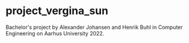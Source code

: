 # project_vergina_sun
Bachelor's project by Alexander Johansen and Henrik Buhl in Computer Engineering on Aarhus University 2022. 
